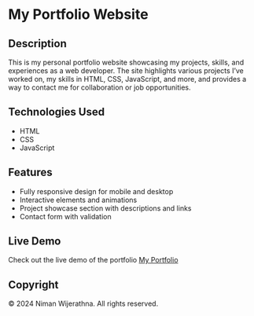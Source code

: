 # My Portfolio Website

## Description
This is my personal portfolio website showcasing my projects, skills, and experiences as a web developer. The site highlights various projects I’ve worked on, my skills in HTML, CSS, JavaScript, and more, and provides a way to contact me for collaboration or job opportunities.

## Technologies Used
- HTML
- CSS
- JavaScript

## Features
- Fully responsive design for mobile and desktop
- Interactive elements and animations
- Project showcase section with descriptions and links
- Contact form with validation

## Live Demo
Check out the live demo of the portfolio [My Portfolio](https://nimanwijerathna.github.io/portfolio/) 

## Copyright
© 2024 Niman Wijerathna. All rights reserved.